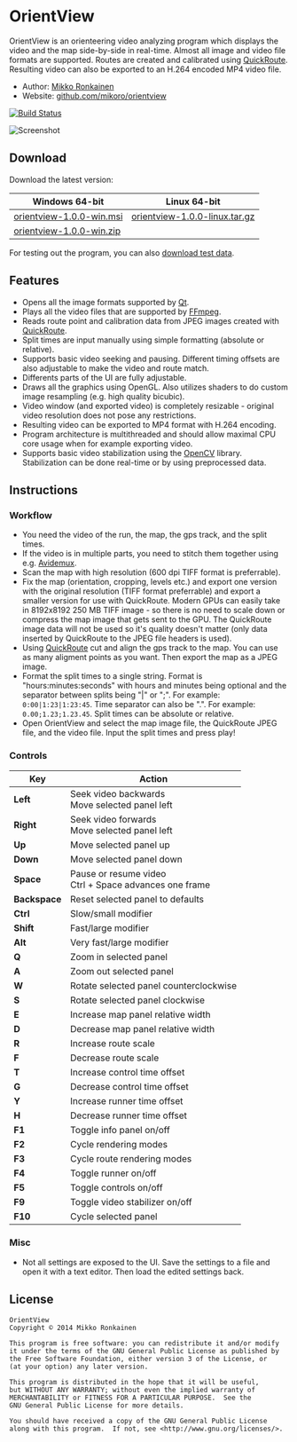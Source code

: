 # OrientView

OrientView is an orienteering video analyzing program which displays the video and the map side-by-side in real-time. Almost all image and video file formats are supported. Routes are created and calibrated using [QuickRoute](http://www.matstroeng.se/quickroute/en/). Resulting video can also be exported to an H.264 encoded MP4 video file.

* Author: [Mikko Ronkainen](http://mikkoronkainen.com)
* Website: [github.com/mikoro/orientview](https://github.com/mikoro/orientview)

[![Build Status](https://travis-ci.org/mikoro/orientview.svg?branch=master)](https://travis-ci.org/mikoro/orientview)

![Screenshot](http://mikoro.github.io/images/orientview/readme-screenshot.jpg "Screenshot")

## Download

Download the latest version:

| Windows 64-bit                                                                                                     | Linux 64-bit                                                                                                                 |
|--------------------------------------------------------------------------------------------------------------------|------------------------------------------------------------------------------------------------------------------------------|
| [orientview-1.0.0-win.msi](https://github.com/mikoro/orientview/releases/download/v1.0.0/orientview-1.0.0-win.msi) | [orientview-1.0.0-linux.tar.gz](https://github.com/mikoro/orientview/releases/download/v1.0.0/orientview-1.0.0-linux.tar.gz) |
| [orientview-1.0.0-win.zip](https://github.com/mikoro/orientview/releases/download/v1.0.0/orientview-1.0.0-win.zip) |                                                                                                                              | 

For testing out the program, you can also [download test data](https://mega.co.nz/#F!nM1gHbZJ).

## Features

* Opens all the image formats supported by [Qt](http://qt-project.org/doc/qt/QImage.html#reading-and-writing-image-files).
* Plays all the video files that are supported by [FFmpeg](https://www.ffmpeg.org/general.html#Supported-File-Formats_002c-Codecs-or-Features).
* Reads route point and calibration data from JPEG images created with [QuickRoute](http://www.matstroeng.se/quickroute/en/).
* Split times are input manually using simple formatting (absolute or relative).
* Supports basic video seeking and pausing. Different timing offsets are also adjustable to make the video and route match.
* Differents parts of the UI are fully adjustable.
* Draws all the graphics using OpenGL. Also utilizes shaders to do custom image resampling (e.g. high quality bicubic).
* Video window (and exported video) is completely resizable - original video resolution does not pose any restrictions.
* Resulting video can be exported to MP4 format with H.264 encoding.
* Program architecture is multithreaded and should allow maximal CPU core usage when for example exporting video.
* Supports basic video stabilization using the [OpenCV](http://opencv.org/) library. Stabilization can be done real-time or by using preprocessed data.

## Instructions

### Workflow

* You need the video of the run, the map, the gps track, and the split times.
* If the video is in multiple parts, you need to stitch them together using e.g. [Avidemux](http://fixounet.free.fr/avidemux/).
* Scan the map with high resolution (600 dpi TIFF format is preferrable).
* Fix the map (orientation, cropping, levels etc.) and export one version with the original resolution (TIFF format preferrable) and export a smaller version for use with QuickRoute. Modern GPUs can easily take in 8192x8192 250 MB TIFF image - so there is no need to scale down or compress the map image that gets sent to the GPU. The QuickRoute image data will not be used so it's quality doesn't matter (only data inserted by QuickRoute to the JPEG file headers is used).
* Using [QuickRoute](http://www.matstroeng.se/quickroute/en/) cut and align the gps track to the map. You can use as many aligment points as you want. Then export the map as a JPEG image.
* Format the split times to a single string. Format is "hours:minutes:seconds" with hours and minutes being optional and the separator between splits being "|" or ";". For example: `0:00|1:23|1:23:45`. Time separator can also be ".". For example: `0.00;1.23;1.23.45`. Split times can be absolute or relative.
* Open OrientView and select the map image file, the QuickRoute JPEG file, and the video file. Input the split times and press play!

### Controls

| Key       | Action                                                         |
|-----------|----------------------------------------------------------------|
| **Left**      | Seek video backwards <br> Move selected panel left         |
| **Right**     | Seek video forwards <br> Move selected panel left          |
| **Up**        | Move selected panel up                                     |
| **Down**      | Move selected panel down                                   |
| **Space**     | Pause or resume video <br> Ctrl + Space advances one frame |
| **Backspace** | Reset selected panel to defaults                           |
| **Ctrl**      | Slow/small modifier                                        |
| **Shift**     | Fast/large modifier                                        |
| **Alt**       | Very fast/large modifier                                   |
| **Q**         | Zoom in selected panel                                     |
| **A**         | Zoom out selected panel                                    |
| **W**         | Rotate selected panel counterclockwise                     |
| **S**         | Rotate selected panel clockwise                            |
| **E**         | Increase map panel relative width                          |
| **D**         | Decrease map panel relative width                          |
| **R**         | Increase route scale                                       |
| **F**         | Decrease route scale                                       |
| **T**         | Increase control time offset                               |
| **G**         | Decrease control time offset                               |
| **Y**         | Increase runner time offset                                |
| **H**         | Decrease runner time offset                                |
| **F1**        | Toggle info panel on/off                                   |
| **F2**        | Cycle rendering modes                                      |
| **F3**        | Cycle route rendering modes                                |
| **F4**        | Toggle runner on/off                                       |
| **F5**        | Toggle controls on/off                                     |
| **F9**        | Toggle video stabilizer on/off                             |
| **F10**       | Cycle selected panel                                       |


### Misc

* Not all settings are exposed to the UI. Save the settings to a file and open it with a text editor. Then load the edited settings back.

## License

    OrientView
    Copyright © 2014 Mikko Ronkainen
    
    This program is free software: you can redistribute it and/or modify
    it under the terms of the GNU General Public License as published by
    the Free Software Foundation, either version 3 of the License, or
    (at your option) any later version.
    
    This program is distributed in the hope that it will be useful,
    but WITHOUT ANY WARRANTY; without even the implied warranty of
    MERCHANTABILITY or FITNESS FOR A PARTICULAR PURPOSE.  See the
    GNU General Public License for more details.
    
    You should have received a copy of the GNU General Public License
    along with this program.  If not, see <http://www.gnu.org/licenses/>.
